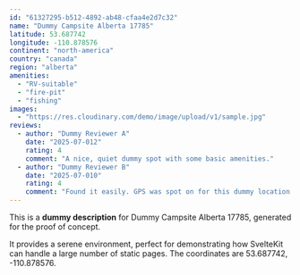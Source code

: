 ```yaml
---
id: "61327295-b512-4892-ab48-cfaa4e2d7c32"
name: "Dummy Campsite Alberta 17785"
latitude: 53.687742
longitude: -110.878576
continent: "north-america"
country: "canada"
region: "alberta"
amenities:
  - "RV-suitable"
  - "fire-pit"
  - "fishing"
images:
  - "https://res.cloudinary.com/demo/image/upload/v1/sample.jpg"
reviews:
  - author: "Dummy Reviewer A"
    date: "2025-07-012"
    rating: 4
    comment: "A nice, quiet dummy spot with some basic amenities."
  - author: "Dummy Reviewer B"
    date: "2025-07-010"
    rating: 4
    comment: "Found it easily. GPS was spot on for this dummy location."
---
```


This is a **dummy description** for Dummy Campsite Alberta 17785, generated for the proof of concept.

It provides a serene environment, perfect for demonstrating how SvelteKit can handle a large number of static pages. The coordinates are 53.687742, -110.878576.
